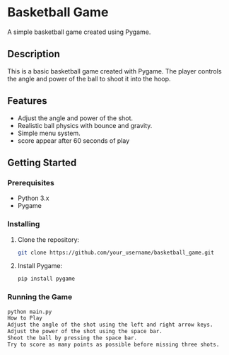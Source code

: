 # Basketball Game

A simple basketball game created using Pygame.

## Description

This is a basic basketball game created with Pygame. The player controls the angle and power of the ball to shoot it into the hoop.

## Features

- Adjust the angle and power of the shot.
- Realistic ball physics with bounce and gravity.
- Simple menu system.
- score appear after 60 seconds of play

## Getting Started

### Prerequisites

- Python 3.x
- Pygame

### Installing

1. Clone the repository:

    ```bash
    git clone https://github.com/your_username/basketball_game.git
    ```

2. Install Pygame:

    ```bash
    pip install pygame
    ```

### Running the Game

```bash
python main.py
How to Play
Adjust the angle of the shot using the left and right arrow keys.
Adjust the power of the shot using the space bar.
Shoot the ball by pressing the space bar.
Try to score as many points as possible before missing three shots.
